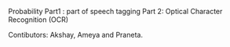 Probability
Part1 : part of speech tagging
Part 2: Optical Character Recognition (OCR)

Contibutors: Akshay, Ameya and Praneta.
